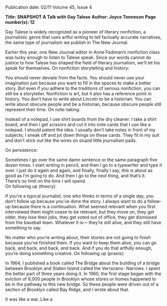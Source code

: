 Publication date: 02/11
Volume 45, Issue 4

**Title: SNAPSHOT A Talk with Gay Talese**
**Author: Joyce Tenneson**
**Page number(s): 12**

Gay 
Talese 
is 
widely 
recognized as a pioneer of literary 
nonfiction, a journalistic genre that uses 
artful writing to tell factually accurate 
narratives, the same type of journalism 
we publish in The New Journal. 


Earlier this year, one New 
Journal editor in Anne Fadiman’s 
nonfiction class was lucky enough to 
listen to Talese speak. Since our words 
cannot do justice to how Talese has 
shaped the field of literary journalism, 
we’ll let his speak for themselves.
On nonfiction storytelling 
and history:


You should never deviate 
from the facts. You should never 
use your imagination just because 
you want to fill in the spaces to 
make a better story. But even if 
you adhere to the traditions of 
serious nonfiction, you can still be 
a storyteller. Nonfiction is art, but it 
also has a reference point in history. 
You don’t have to write about 
Lincoln to be a historian. You can 
write about obscure people and be 
a historian, because obscure people 
still represent their time. 
On note-taking: 


Instead of a notepad, I use 
shirt boards from the dry cleaner. 
I take a shirt board, and then I get 
scissors and cut it into note cards that 
I use like a notepad. I should patent 
the idea. I usually don’t take notes in 
front of my subjects; I sneak off and 
jot down things on these cards. They 
fit in my suit and don’t stick out like 
the wires on stupid little journalism 
pads.


On persistence:


Sometimes I go over the 
same damn sentence or the same 
paragraph five dozen times. I start 
writing in pencil, and then I go to 
a typewriter and type it over. I just 
do it again and again, and finally, 
finally I say, this is about as good 
as I’m going to do. And then I 
go to the next thing, and that’s it.  
There’s no limit on the time I will 
spend.  
On following up (theory):


If you’re a typical journalist, 
one who thinks in terms of a single 
day, you don’t follow up because 
you’ve done the story. I always want 
to do a follow-up because there 
is a continuation. What seemed 
relevant when you first interviewed 
them might cease to be relevant, but 
they move on, they get older, they 
lose their jobs, they get voted out 
of office, they get dismissed from 
the baseball team. Whatever it is—
they’re still alive, and they still have 
something to say.


No matter who you’re 
writing about, their stories are not 
going to finish because you’ve 
finished them. If you want to keep 
them alive, you can go back, and 
back, and back, and back. And if you 
do that artfully enough, you’re doing 
something creative.
On following up (praxis): 


In 1964, I published a book 
called The Bridge about the building 
of a bridge between Brooklyn and 
Staten Island called the Verrazano-
Narrows. I spent the better part of 
three years doing it. In 1960, the 
first stage began with the eviction 
of 8,000 people in Brooklyn whose 
stores or homes happened to be in 
the pathway to this new bridge. So 
these people were driven out of 
a section of Brooklyn called Bay 
Ridge, and I wrote about that. 


It was like a war. Like a